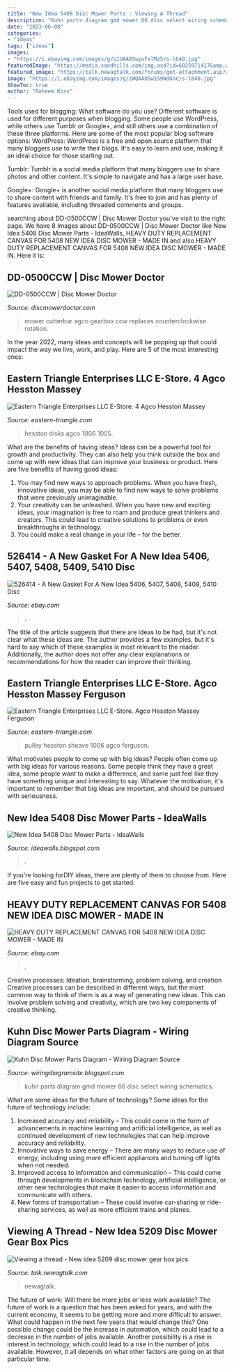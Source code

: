 ```yaml
---
title: "New Idea 5408 Disc Mower Parts : Viewing A Thread"
description: "Kuhn parts diagram gmd mower 66 disc select wiring schematics"
date: "2023-06-08"
categories:
- "ideas"
tags: ["ideas"]
images:
- "https://i.ebayimg.com/images/g/U1UAAOSwyuFelMz5/s-l640.jpg"
featuredImage: "https://media.sandhills.com/img.axd?id=6025971417&amp;wid=4326205933&amp;rwl=False&amp;p=&amp;ext=&amp;w=1200&amp;h=630&amp;t=&amp;lp=TH&amp;c=True&amp;wt=False&amp;sz=Max&amp;rt=0&amp;checksum=67QlR7MGDb39d7Xl2MGT5VkPeLmeTuZlRm66RL2Mlsw%3D"
featured_image: "https://talk.newagtalk.com/forums/get-attachment.asp?action=view&amp;attachmentid=398900&amp;imagerotation=179"
image: "https://i.ebayimg.com/images/g/zWQAAOSw1S9WdGnc/s-l640.jpg"
ShowToc: true
author: "Raheem Koss"
---
```



Tools used for blogging: What software do you use?
Different software is used for different purposes when blogging. Some people use WordPress, while others use Tumblr or Google+, and still others use a combination of these three platforms. Here are some of the most popular blog software options: 
WordPress: WordPress is a free and open source platform that many bloggers use to write their blogs. It's easy to learn and use, making it an ideal choice for those starting out. 

Tumblr: Tumblr is a social media platform that many bloggers use to share photos and other content. It's simple to navigate and has a large user base. 

Google+: Google+ is another social media platform that many bloggers use to share content with friends and family. It's free to join and has plenty of features available, including threaded comments and groups.

	

		
searching about DD-0500CCW | Disc Mower Doctor you've visit to the right page. We have 8 Images about DD-0500CCW | Disc Mower Doctor like New Idea 5408 Disc Mower Parts - IdeaWalls, HEAVY DUTY REPLACEMENT CANVAS FOR 5408 NEW IDEA DISC MOWER - MADE IN and also HEAVY DUTY REPLACEMENT CANVAS FOR 5408 NEW IDEA DISC MOWER - MADE IN. Here it is:
		
    
## DD-0500CCW | Disc Mower Doctor

<img loading=lazy src="https://www.discmowerdoctor.com/sites/default/files/styles/gallery-adaptive/public/parts-images/23720-112917-037_0.jpg?itok=1UXTXfTE" onerror="this.onerror=null;this.src='https://tse1.mm.bing.net/th?id=OIP.bxktimGbT6fIGeeud8qe4AHaFH&amp;pid=15.1';" alt="DD-0500CCW | Disc Mower Doctor">

_Source: discmowerdoctor.com_

>mower cutterbar agco gearbox ccw replaces counterclockwise rotation. 

	

In the year 2022, many ideas and concepts will be popping up that could impact the way we live, work, and play. Here are 5 of the most interesting ones:

    
## Eastern Triangle Enterprises LLC E-Store. 4 Agco Hesston Massey

<img loading=lazy src="https://www.eastern-triangle.com/images/thumbs/003/0036757_4-agco-hesston-massey-ferguson-527914-disks-1004-1005-1006-1007-1008-disc-mower-5407-5408-5409-5410-.jpeg" onerror="this.onerror=null;this.src='https://tse4.mm.bing.net/th?id=OIP.Oki14vm5YLqVh3j_N-K8QwHaFj&amp;pid=15.1';" alt="Eastern Triangle Enterprises LLC E-Store. 4 Agco Hesston Massey">

_Source: eastern-triangle.com_

>hesston disks agco 1006 1005. 

	

What are the benefits of having ideas?
Ideas can be a powerful tool for growth and productivity. They can also help you think outside the box and come up with new ideas that can improve your business or product. Here are five benefits of having good ideas: 
1. You may find new ways to approach problems. When you have fresh, innovative ideas, you may be able to find new ways to solve problems that were previously unimaginable. 
2. Your creativity can be unleashed. When you have new and exciting ideas, your imagination is free to roam and produce great thinkers and creators. This could lead to creative solutions to problems or even breakthroughs in technology. 
3. You could make a real change in your life – for the better.

    
## 526414 - A New Gasket For A New Idea 5406, 5407, 5408, 5409, 5410 Disc

<img loading=lazy src="https://i.ebayimg.com/images/g/zWQAAOSw1S9WdGnc/s-l640.jpg" onerror="this.onerror=null;this.src='https://tse3.mm.bing.net/th?id=OIP.6j1WL-A8YKfojhNWVxECWgHaFi&amp;pid=15.1';" alt="526414 - A New Gasket For A New Idea 5406, 5407, 5408, 5409, 5410 Disc">

_Source: ebay.com_

>. 

	

The title of the article suggests that there are ideas to be had, but it's not clear what these ideas are. The author provides a few examples, but it's hard to say which of these examples is most relevant to the reader. Additionally, the author does not offer any clear explanations or recommendations for how the reader can improve their thinking.

    
## Eastern Triangle Enterprises LLC E-Store. Agco Hesston Massey Ferguson

<img loading=lazy src="https://www.eastern-triangle.com/images/thumbs/003/0036672_agco-hesston-massey-ferguson-527231-sheave-pulley-4-groove-1006-1007-1008-disc-mower-5408-5409-5410-.jpeg" onerror="this.onerror=null;this.src='https://tse4.mm.bing.net/th?id=OIP.f84vRnM0g2MCTHopQBGVagHaFj&amp;pid=15.1';" alt="Eastern Triangle Enterprises LLC E-Store. Agco Hesston Massey Ferguson">

_Source: eastern-triangle.com_

>pulley hesston sheave 1006 agco ferguson. 

	

What motivates people to come up with big ideas?
People often come up with big ideas for various reasons. Some people think they have a great idea, some people want to make a difference, and some just feel like they have something unique and interesting to say. Whatever the motivation, it's important to remember that big ideas are important, and should be pursued with seriousness.

    
## New Idea 5408 Disc Mower Parts - IdeaWalls

<img loading=lazy src="https://media.sandhills.com/img.axd?id=6025971417&amp;wid=4326205933&amp;rwl=False&amp;p=&amp;ext=&amp;w=1200&amp;h=630&amp;t=&amp;lp=TH&amp;c=True&amp;wt=False&amp;sz=Max&amp;rt=0&amp;checksum=67QlR7MGDb39d7Xl2MGT5VkPeLmeTuZlRm66RL2Mlsw%3D" onerror="this.onerror=null;this.src='https://tse3.mm.bing.net/th?id=OIP.g2MSkT-CsOvzvNa3v8yeUwHaFj&amp;pid=15.1';" alt="New Idea 5408 Disc Mower Parts - IdeaWalls">

_Source: ideawalls.blogspot.com_

>. 

	

If you're looking forDIY ideas, there are plenty of them to choose from. Here are five easy and fun projects to get started: 

    
## HEAVY DUTY REPLACEMENT CANVAS FOR 5408 NEW IDEA DISC MOWER - MADE IN

<img loading=lazy src="https://i.ebayimg.com/images/g/U1UAAOSwyuFelMz5/s-l640.jpg" onerror="this.onerror=null;this.src='https://tse3.mm.bing.net/th?id=OIP.JQs9jNQKbWdyj2hQMHoLjAHaFj&amp;pid=15.1';" alt="HEAVY DUTY REPLACEMENT CANVAS FOR 5408 NEW IDEA DISC MOWER - MADE IN">

_Source: ebay.com_

>. 

	

Creative processes: Ideation, brainstorming, problem solving, and creation
Creative processes can be described in different ways, but the most common way to think of them is as a way of generating new ideas. This can involve problem solving and creativity, which are two key components of creative thinking.

    
## Kuhn Disc Mower Parts Diagram - Wiring Diagram Source

<img loading=lazy src="http://www.tractorshed.com/gallery/uptest/a39516.jpg" onerror="this.onerror=null;this.src='https://tse2.mm.bing.net/th?id=OIP.1XJD-RBmDPhZ1Vg7AQutfgHaJp&amp;pid=15.1';" alt="Kuhn Disc Mower Parts Diagram - Wiring Diagram Source">

_Source: wiringdiagramsite.blogspot.com_

>kuhn parts diagram gmd mower 66 disc select wiring schematics. 

	

What are some ideas for the future of technology?
Some ideas for the future of technology include: 
1. Increased accuracy and reliability – This could come in the form of advancements in machine learning and artificial intelligence, as well as continued development of new technologies that can help improve accuracy and reliability. 
2. Innovative ways to save energy – There are many ways to reduce use of energy, including using more efficient appliances and turning off lights when not needed. 
3. Improved access to information and communication – This could come through developments in blockchain technology, artificial intelligence, or other new technologies that make it easier to access information and communicate with others. 
4. New forms of transportation – These could involve car-sharing or ride-sharing services, as well as more efficient trains and planes.

    
## Viewing A Thread - New Idea 5209 Disc Mower Gear Box Pics

<img loading=lazy src="https://talk.newagtalk.com/forums/get-attachment.asp?action=view&amp;attachmentid=398900&amp;imagerotation=179" onerror="this.onerror=null;this.src='https://tse2.mm.bing.net/th?id=OIP.T5Q96lBseEq7cIoOCfci1QHaEK&amp;pid=15.1';" alt="Viewing a thread - New idea 5209 disc mower gear box pics">

_Source: talk.newagtalk.com_

>newagtalk. 

	

The future of work: Will there be more jobs or less work available?
The future of work is a question that has been asked for years, and with the current economy, it seems to be getting more and more difficult to answer. What could happen in the next few years that would change this? One possible change could be the increase in automation, which could lead to a decrease in the number of jobs available. Another possibility is a rise in interest in technology, which could lead to a rise in the number of jobs available. However, it all depends on what other factors are going on at that particular time.

